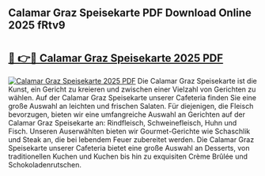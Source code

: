 ## Calamar Graz Speisekarte PDF Download Online 2025 fRtv9

# <h2><a href="http://gc65b33.nevu.top/?p=Calamar+Graz+Speisekarte">🔗 👉🔴 Calamar Graz Speisekarte 2025 PDF</a></h2>

[![Calamar Graz Speisekarte 2025 PDF](https://i.imgur.com/dBaPXMq.png)](http://gc65b33.nevu.top/?p=Calamar+Graz+Speisekarte)
Die Calamar Graz Speisekarte ist die Kunst, ein Gericht zu kreieren und zwischen einer Vielzahl von Gerichten zu wählen. Auf der Calamar Graz Speisekarte unserer Cafeteria finden Sie eine große Auswahl an leichten und frischen Salaten. Für diejenigen, die Fleisch bevorzugen, bieten wir eine umfangreiche Auswahl an Gerichten auf der Calamar Graz Speisekarte an: Rindfleisch, Schweinefleisch, Huhn und Fisch. Unseren Auserwählten bieten wir Gourmet-Gerichte wie Schaschlik und Steak an, die bei lebendem Feuer zubereitet werden. Die Calamar Graz Speisekarte unserer Cafeteria bietet eine große Auswahl an Desserts, von traditionellen Kuchen und Kuchen bis hin zu exquisiten Crème Brûlée und Schokoladenrutschen.
